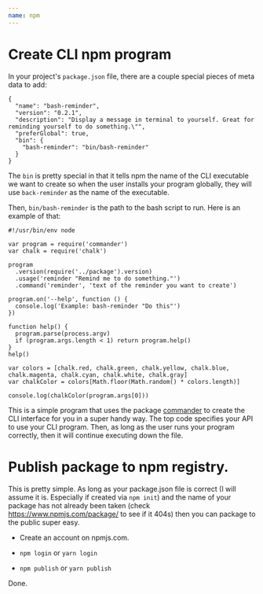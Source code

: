 ```yaml
---
name: npm
---
```


# Create CLI npm program

In your project's `package.json` file, there are a couple special pieces of meta data to add:

```
{
  "name": "bash-reminder",
  "version": "0.2.1",
  "description": "Display a message in terminal to yourself. Great for reminding yourself to do something.\"",
  "preferGlobal": true,
  "bin": {
    "bash-reminder": "bin/bash-reminder"
  }
}
```

The `bin` is pretty special in that it tells npm the name of the CLI executable we want to create so when the user installs your program globally, they will use `back-reminder` as the name of the executable.

Then, `bin/bash-reminder` is the path to the bash script to run. Here is an example of that:

```
#!/usr/bin/env node

var program = require('commander')
var chalk = require('chalk')

program
  .version(require('../package').version)
  .usage('reminder "Remind me to do something."')
  .command('reminder', 'text of the reminder you want to create')

program.on('--help', function () {
  console.log('Example: bash-reminder "Do this"')
})

function help() {
  program.parse(process.argv)
  if (program.args.length < 1) return program.help()
}
help()

var colors = [chalk.red, chalk.green, chalk.yellow, chalk.blue, chalk.magenta, chalk.cyan, chalk.white, chalk.gray]
var chalkColor = colors[Math.floor(Math.random() * colors.length)]

console.log(chalkColor(program.args[0]))
```

This is a simple program that uses the package [commander](https://github.com/tj/commander.js/) to create the CLI interface for you in a super handy way. The top code specifies your API to use your CLI program. Then, as long as the user runs your program correctly, then it will continue executing down the file.

# Publish package to npm registry.

This is pretty simple. As long as your package.json file is correct (I will assume it is. Especially if created via `npm init`) and the name of your package has not already been taken (check https://www.npmjs.com/package/<name-of-your-package> to see if it 404s) then you can package to the public super easy.

* Create an account on npmjs.com.

* `npm login` or `yarn login`

* `npm publish` or `yarn publish`

Done. 
